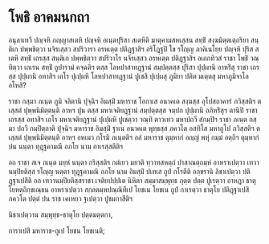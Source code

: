 <h1>โพธิ อาคมนกถา</h1>
<p> อนุลาเทวี ปญฺจหิ กญฺญาสเตหิ ปญฺจหิ อเนฺตปุริสา สเตหีติ มาตุคามสหเสฺสน สทฺธิํ สงฺฆมิตฺตเตฺถริยา สนฺติเก ปพฺพชิตฺวา นจิรเสฺสว สปริวารา อรหเตฺต ปติฎฺฐาสิฯ อริโฎฺฐปิ โข รโญฺญ ภาคิเนโยฺย ปญฺจหิ ปุริส สเตหิ สทฺธิํ เถรสฺส สนฺติเก ปพฺพชิตฺวา สปริวาโร นจิรเสฺสว อรหเตฺต ปติฎฺฐาสิฯ อเถกทิวสํ ราชา โพธิํ วณฺทิตฺวา เถเรน สทฺธิํ ถูปารามํ คจฺฉติฯ ตสฺส โลหปาสาทฎฺฐานํ สมฺปตฺตสฺส ปุริสา ปุปฺผานิ อาหริํสุ ราชา เถรสฺส ปุปฺผานิ อทาสิฯ เถโร ปุเปฺผหิ โลหปาสาทฎฺฐานํ ปูเชสิ ปุเปฺผสุ ภูมิยา ปติต มเตฺตสุ มหาภูมิจาโล อโหสิ?</p>


<p>ราชา กสฺมา ภเนฺต ภูมิ จลิตานิ ปุจฺฉิฯ อิมสฺมิํ มหาราช โอกาเส อนาคเต สงฺฆสฺส อุโปสถาคารํ ภวิสฺสติฯ ตเสฺสตํ ปุพฺพนิมิตฺตนฺติ อาหฯ ปุน ตสฺส มหาเจติยฎฺฐานํ สมฺปตฺตสฺส จมฺปก ปุปฺผานิ อภิหริํสุฯ ตานิปิ ราชา เถรสฺส อทาสิฯ เถโร มหาเจติยฎฺฐานํ ปุเปฺผหิ ปูเชตฺวา วณฺทิ ตาวเทว มหาปถวี สํกมฺปิฯ ราชา ภเนฺต กสฺมา ปถวี กมฺปิตฺถาติ ปุจฺฉิฯ มหาราช อิมสฺมิํ ฐาเน อนาคเต พุทฺธสฺส ภควโต อสทิโส มหาถูโป ภวิสฺสติฯ ตเสฺสตํ ปุพฺพนิมิตฺตนฺติ อาหฯ อหเมว กโรมิ ภเนฺตติฯ อลํ มหาราช ตุมฺหากํ อญฺญํ พหุํ กมฺมํ อตฺถิฯ ตุมฺหากํ ปน นนฺตา ทุฎฺฐคามณี อภโย นาม กาเรสฺสตีติฯ</p>


<p>อถ ราชา สเจ ภเนฺต มยฺหํ นนฺตา กริสฺสติฯ กตํเยว มยาติ ทฺวาทสหตฺถํ ปาสาณตฺถมฺหํ อาหราเปตฺวา เทวานมฺปิยติสฺส รโญฺญ นตฺตา ทุฎฺฐคามณิ อภโย นาม อิมสฺมิํ ปเทเส ถูปํ กโรตีติ อกฺขรานิ ลิขาเปตฺวา ปติฎฺฐาเปสีติ อถ เทวานมฺปิยติสฺสราชา เจติยปปฺปเต นิหิตา สมฺมาสมฺพุทฺธ ภุตฺต ปตฺต ปูเรตฺวา อาหฎา ธาตุโยหตฺถิกฺขเณฺธน อาหราเปตฺวา สกลตมฺพปณฺณิทีเป  โยชเน โยชเน ถูปํ กาเรตฺวา ธาตุโย ปติฎฺฐาเปสิ ภควโต ปตฺตํ ปน ราช เคเหยว ฐเปตฺวา ปูชมกาสีติฯ</p>


<p>
นิธาเปตฺวาน สมฺพุทฺธ-ธาตุโย ปตฺตมตฺตกา,  
  
การาเปสิ มหาราช-ถูเป โยชน โยชเนติ;  
</p>
  
  
  
  
  